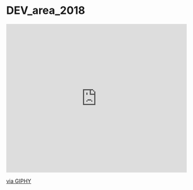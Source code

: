 # DEV_area_2018

<iframe src="https://giphy.com/embed/InAOgGc23gFZC" width="480" height="394" frameBorder="0" class="giphy-embed" allowFullScreen></iframe><p><a href="https://giphy.com/gifs/redneck-InAOgGc23gFZC">via GIPHY</a></p>
